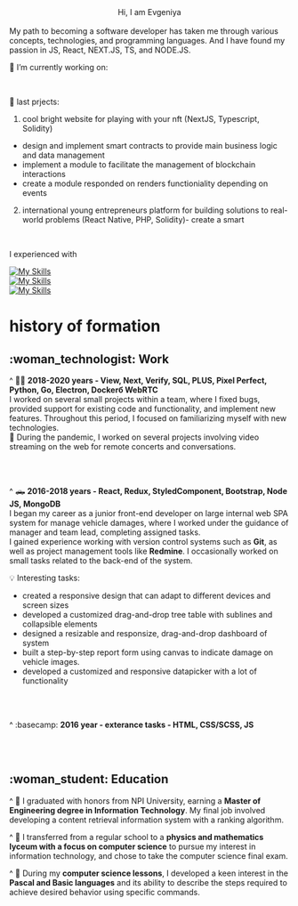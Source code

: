 <div align="center">Hi, I am Evgeniya</div>
<br/>
My path to becoming a software developer has taken me through various concepts, technologies, and programming languages. And I have found my passion in JS, React, NEXT.JS, TS, and NODE.JS.


🔭 I’m currently working on:


<br/>

🔭 last prjects:
1) cool bright website for playing with your nft (NextJS, Typescript, Solidity)
- design and implement smart contracts to provide main business logic and data management
- implement a module to facilitate the management of blockchain interactions
- create a module responded on renders functioniality depending on events

2) international young entrepreneurs platform for building solutions to real-world problems (React Native, PHP, Solidity)- create a smart 

<!-- 🌱 I’m currently learning -->
<br/>

I experienced with

[![My Skills](https://skillicons.dev/icons?i=html,css,scss,js,ts)](https://skillicons.dev)
</br>
[![My Skills](https://skillicons.dev/icons?i=react,redux,reactnative,next)](https://skillicons.dev)
</br>
[![My Skills](https://skillicons.dev/icons?i=solidity)](https://skillicons.dev)
</br>


<h1>history of formation</h1>

<h2>:woman_technologist: Work</h2>

^ :face_with_spiral_eyes:	<b>2018-2020 years - View, Next, Verify, SQL, PLUS, Pixel Perfect, Python, Go, Electron, Dockerб WebRTC</b></br>
I worked on several small projects within a team, where I fixed bugs, provided support for existing code and functionality, and implement new features. Throughout this period, I focused on familiarizing myself with new technologies. </br>
:movie_camera: During the pandemic, I worked on several projects involving video streaming on the web for remote concerts and conversations.

</br>
</br>

 ^ :pickup_truck: <b>2016-2018 years - React, Redux, StyledComponent, Bootstrap, Node JS, MongoDB</b></br>
I began my career as a junior front-end developer on large internal web SPA system for manage vehicle damages, where I worked under the guidance of manager and team lead, completing assigned tasks. </br>
I gained experience working with version control systems such as <b>Git</b>, as well as project management tools like <b>Redmine</b>. I occasionally worked on small tasks related to the back-end of the system.

:bulb: Interesting tasks:
- created a responsive design that can adapt to different devices and screen sizes
- developed a customized drag-and-drop tree table with sublines and collapsible elements
- designed a resizable and responsize, drag-and-drop dashboard of system
- built a step-by-step report form using canvas to indicate damage on vehicle images.
- developed a customized and responsive datapicker with a lot of functionality

</br>
</br>
 
^ :basecamp: <b>2016 year - exterance tasks - HTML, CSS/SCSS, JS</b>

</br>
</br>

<h2>:woman_student: Education</h2>

^ :woman:
I graduated with honors from NPI University, earning a <b>Master of Engineering degree in Information Technology</b>. My final job involved developing a content retrieval information system with a ranking algorithm.

^ :girl:
I transferred from a regular school to a <b>physics and mathematics lyceum with a focus on computer science</b> to pursue my interest in information technology, and chose to take the computer science final exam.

^ :baby:
During my <b>computer science lessons</b>, I developed a keen interest in the <b>Pascal and Basic languages</b> and its ability to describe the steps required to achieve desired behavior using specific commands.
